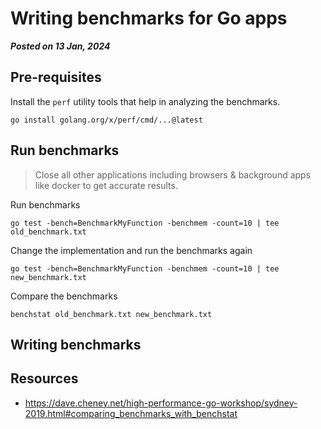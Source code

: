 # Writing benchmarks for Go apps

**_Posted on 13 Jan, 2024_**

## Pre-requisites

Install the `perf` utility tools that help in analyzing the benchmarks.

```
go install golang.org/x/perf/cmd/...@latest
```

## Run benchmarks

> Close all other applications including browsers & background apps like docker to get accurate results.

Run benchmarks

```
go test -bench=BenchmarkMyFunction -benchmem -count=10 | tee old_benchmark.txt
```

Change the implementation and run the benchmarks again

```
go test -bench=BenchmarkMyFunction -benchmem -count=10 | tee new_benchmark.txt
```

Compare the benchmarks

```
benchstat old_benchmark.txt new_benchmark.txt
```

## Writing benchmarks

## Resources

- https://dave.cheney.net/high-performance-go-workshop/sydney-2019.html#comparing_benchmarks_with_benchstat